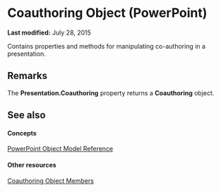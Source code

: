 
# Coauthoring Object (PowerPoint)

 **Last modified:** July 28, 2015

Contains properties and methods for manipulating co-authoring in a presentation.

## Remarks

The  **Presentation.Coauthoring** property returns a **Coauthoring** object.


## See also


#### Concepts


 [PowerPoint Object Model Reference](00acd64a-5896-0459-39af-98df2849849e.md)
#### Other resources


 [Coauthoring Object Members](bad697c4-326a-ffe9-874b-f77bd8408a87.md)

